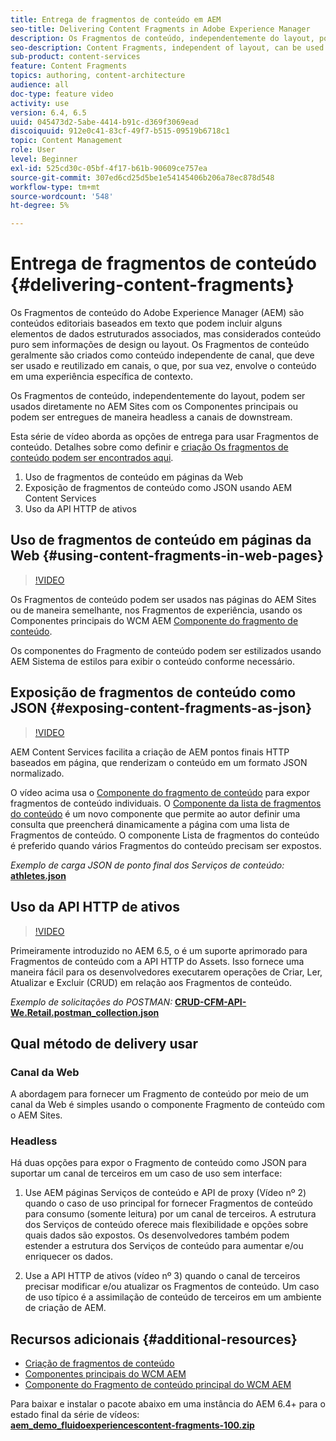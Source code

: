 ```yaml
---
title: Entrega de fragmentos de conteúdo em AEM
seo-title: Delivering Content Fragments in Adobe Experience Manager
description: Os Fragmentos de conteúdo, independentemente do layout, podem ser usados diretamente no AEM Sites com os Componentes principais ou podem ser entregues de maneira headless a canais de downstream.
seo-description: Content Fragments, independent of layout, can be used directly in AEM Sites with Core Components or can be delivered in a headless manner to downstream channels.
sub-product: content-services
feature: Content Fragments
topics: authoring, content-architecture
audience: all
doc-type: feature video
activity: use
version: 6.4, 6.5
uuid: 045473d2-5abe-4414-b91c-d369f3069ead
discoiquuid: 912e0c41-83cf-49f7-b515-09519b6718c1
topic: Content Management
role: User
level: Beginner
exl-id: 525cd30c-05bf-4f17-b61b-90609ce757ea
source-git-commit: 307ed6cd25d5be1e54145406b206a78ec878d548
workflow-type: tm+mt
source-wordcount: '548'
ht-degree: 5%

---
```


# Entrega de fragmentos de conteúdo {#delivering-content-fragments}

Os Fragmentos de conteúdo do Adobe Experience Manager (AEM) são conteúdos editoriais baseados em texto que podem incluir alguns elementos de dados estruturados associados, mas considerados conteúdo puro sem informações de design ou layout. Os Fragmentos de conteúdo geralmente são criados como conteúdo independente de canal, que deve ser usado e reutilizado em canais, o que, por sua vez, envolve o conteúdo em uma experiência específica de contexto.

Os Fragmentos de conteúdo, independentemente do layout, podem ser usados diretamente no AEM Sites com os Componentes principais ou podem ser entregues de maneira headless a canais de downstream.

Esta série de vídeo aborda as opções de entrega para usar Fragmentos de conteúdo. Detalhes sobre como definir e [criação Os fragmentos de conteúdo podem ser encontrados aqui](content-fragments-feature-video-use.md).

1. Uso de fragmentos de conteúdo em páginas da Web
2. Exposição de fragmentos de conteúdo como JSON usando AEM Content Services
3. Uso da API HTTP de ativos

## Uso de fragmentos de conteúdo em páginas da Web {#using-content-fragments-in-web-pages}

>[!VIDEO](https://video.tv.adobe.com/v/22449/?quality=12&learn=on)

Os Fragmentos de conteúdo podem ser usados nas páginas do AEM Sites ou de maneira semelhante, nos Fragmentos de experiência, usando os Componentes principais do WCM AEM [Componente do fragmento de conteúdo](https://experienceleague.adobe.com/docs/experience-manager-core-components/using/components/content-fragment-component.html?lang=pt-BR).

Os componentes do Fragmento de conteúdo podem ser estilizados usando AEM Sistema de estilos para exibir o conteúdo conforme necessário.

## Exposição de fragmentos de conteúdo como JSON {#exposing-content-fragments-as-json}

>[!VIDEO](https://video.tv.adobe.com/v/22448/?quality=12&learn=on)

AEM Content Services facilita a criação de AEM pontos finais HTTP baseados em página, que renderizam o conteúdo em um formato JSON normalizado.

O vídeo acima usa o [Componente do fragmento de conteúdo](https://experienceleague.adobe.com/docs/experience-manager-core-components/using/components/content-fragment-component.html) para expor fragmentos de conteúdo individuais. O [Componente da lista de fragmentos do conteúdo](https://experienceleague.adobe.com/docs/experience-manager-core-components/using/components/content-fragment-list.html) é um novo componente que permite ao autor definir uma consulta que preencherá dinamicamente a página com uma lista de Fragmentos de conteúdo. O componente Lista de fragmentos do conteúdo é preferido quando vários Fragmentos do conteúdo precisam ser expostos.

*Exemplo de carga JSON de ponto final dos Serviços de conteúdo:*\
**[athletes.json](assets/athletes.json)**

## Uso da API HTTP de ativos

>[!VIDEO](https://video.tv.adobe.com/v/26390/?quality=12&learn=on)

Primeiramente introduzido no AEM 6.5, o é um suporte aprimorado para Fragmentos de conteúdo com a API HTTP do Assets. Isso fornece uma maneira fácil para os desenvolvedores executarem operações de Criar, Ler, Atualizar e Excluir (CRUD) em relação aos Fragmentos de conteúdo.

*Exemplo de solicitações do POSTMAN:*
**[CRUD-CFM-API-We.Retail.postman_collection.json](assets/CRUD-CFM-API-We.Retail.postman_collection.json)**

## Qual método de delivery usar

### Canal da Web

A abordagem para fornecer um Fragmento de conteúdo por meio de um canal da Web é simples usando o componente Fragmento de conteúdo com o AEM Sites.

### Headless

Há duas opções para expor o Fragmento de conteúdo como JSON para suportar um canal de terceiros em um caso de uso sem interface:

1. Use AEM páginas Serviços de conteúdo e API de proxy (Vídeo nº 2) quando o caso de uso principal for fornecer Fragmentos de conteúdo para consumo (somente leitura) por um canal de terceiros. A estrutura dos Serviços de conteúdo oferece mais flexibilidade e opções sobre quais dados são expostos. Os desenvolvedores também podem estender a estrutura dos Serviços de conteúdo para aumentar e/ou enriquecer os dados.

2. Use a API HTTP de ativos (vídeo nº 3) quando o canal de terceiros precisar modificar e/ou atualizar os Fragmentos de conteúdo. Um caso de uso típico é a assimilação de conteúdo de terceiros em um ambiente de criação de AEM.

## Recursos adicionais {#additional-resources}

* [Criação de fragmentos de conteúdo](content-fragments-feature-video-use.md)
* [Componentes principais do WCM AEM](https://experienceleague.adobe.com/docs/experience-manager-core-components/using/introduction.html?lang=pt-BR)
* [Componente do Fragmento de conteúdo principal do WCM AEM](https://experienceleague.adobe.com/docs/experience-manager-core-components/using/components/content-fragment-component.html)

Para baixar e instalar o pacote abaixo em uma instância do AEM 6.4+ para o estado final da série de vídeos:\
**[aem_demo_fluidoexperiencescontent-fragments-100.zip](assets/aem_demo_fluid-experiencescontent-fragments-100.zip)**
